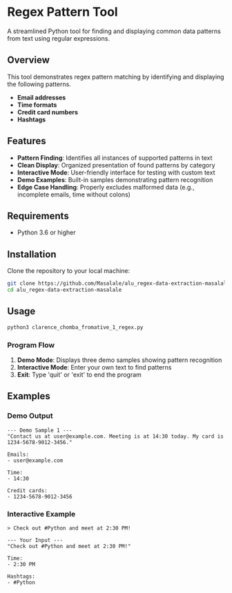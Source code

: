 # Regex Pattern Tool

A streamlined Python tool for finding and displaying common data patterns from text using regular expressions.

## Overview

This tool demonstrates regex pattern matching by identifying and displaying the following patterns.
- **Email addresses**
- **Time formats**
- **Credit card numbers**
- **Hashtags**

## Features

- **Pattern Finding**: Identifies all instances of supported patterns in text
- **Clean Display**: Organized presentation of found patterns by category
- **Interactive Mode**: User-friendly interface for testing with custom text
- **Demo Examples**: Built-in samples demonstrating pattern recognition
- **Edge Case Handling**: Properly excludes malformed data (e.g., incomplete emails, time without colons)

## Requirements

- Python 3.6 or higher

## Installation

Clone the repository to your local machine:

```bash
git clone https://github.com/Masalale/alu_regex-data-extraction-masalale.git
cd alu_regex-data-extraction-masalale
```

## Usage

```bash
python3 clarence_chomba_fromative_1_regex.py
```

### Program Flow

1. **Demo Mode**: Displays three demo samples showing pattern recognition
2. **Interactive Mode**: Enter your own text to find patterns
3. **Exit**: Type 'quit' or 'exit' to end the program

## Examples

### Demo Output
```
--- Demo Sample 1 ---
"Contact us at user@example.com. Meeting is at 14:30 today. My card is 1234-5678-9012-3456."

Emails:
- user@example.com

Time:
- 14:30

Credit cards:
- 1234-5678-9012-3456
```

### Interactive Example
```
> Check out #Python and meet at 2:30 PM!

--- Your Input ---
"Check out #Python and meet at 2:30 PM!"

Time:
- 2:30 PM

Hashtags:
- #Python
```